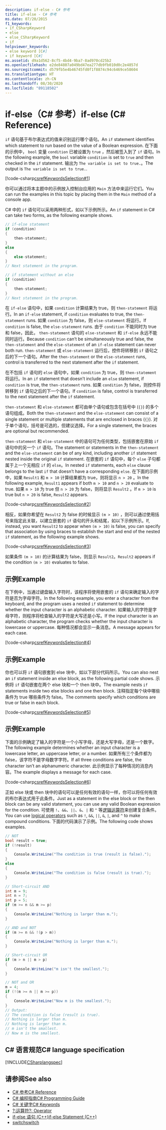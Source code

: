 ```yaml
---
description: if-else - C# 参考
title: if-else - C# 参考
ms.date: 07/20/2015
f1_keywords:
- if_CSharpKeyword
- else
- else_CSharpKeyword
- if
helpviewer_keywords:
- else keyword [C#]
- if keyword [C#]
ms.assetid: d9a1d562-8cf5-4bd4-9ba7-8ad970cd25b2
ms.openlocfilehash: e2de84807a049bd47ea277db9fb010d0c2e4857d
ms.sourcegitcommit: d579fb5e4b46745fd0f1f8874c94c6469ce58604
ms.translationtype: HT
ms.contentlocale: zh-CN
ms.lasthandoff: 08/30/2020
ms.locfileid: "89118502"
---
```

# <a name="if-else-c-reference"></a><span data-ttu-id="2ba72-103">if-else（C# 参考）</span><span class="sxs-lookup"><span data-stu-id="2ba72-103">if-else (C# Reference)</span></span>

<span data-ttu-id="2ba72-104">`if` 语句基于布尔表达式的值来识别运行哪个语句。</span><span class="sxs-lookup"><span data-stu-id="2ba72-104">An `if` statement identifies which statement to run based on the value of a Boolean expression.</span></span> <span data-ttu-id="2ba72-105">在下面的示例中， `bool` 变量 `condition` 已被设置为 `true` ，然后被签入到了 `if` 语句。</span><span class="sxs-lookup"><span data-stu-id="2ba72-105">In the following example, the `bool` variable `condition` is set to `true` and then checked in the `if` statement.</span></span> <span data-ttu-id="2ba72-106">输出为 `The variable is set to true.`。</span><span class="sxs-lookup"><span data-stu-id="2ba72-106">The output is `The variable is set to true.`.</span></span>

[!code-csharp[csrefKeywordsSelection#1](~/samples/snippets/csharp/VS_Snippets_VBCSharp/csrefKeywordsSelection/CS/csrefKeywordsSelection.cs#1)]

<span data-ttu-id="2ba72-107">你可以通过将本主题中的示例放入控制台应用的 `Main` 方法中来运行它们。</span><span class="sxs-lookup"><span data-stu-id="2ba72-107">You can run the examples in this topic by placing them in the `Main` method of a console app.</span></span>

<span data-ttu-id="2ba72-108">C# 中的 `if` 语句可以采用两种形式，如以下示例所示。</span><span class="sxs-lookup"><span data-stu-id="2ba72-108">An `if` statement in C# can take two forms, as the following example shows.</span></span>

```csharp
// if-else statement
if (condition)
{
    then-statement;
}
else
{
    else-statement;
}
// Next statement in the program.

// if statement without an else
if (condition)
{
    then-statement;
}
// Next statement in the program.
```

<span data-ttu-id="2ba72-109">在 `if-else` 语句中，如果 `condition` 计算结果为 true，则 `then-statement` 将运行。</span><span class="sxs-lookup"><span data-stu-id="2ba72-109">In an `if-else` statement, if `condition` evaluates to true, the `then-statement` runs.</span></span> <span data-ttu-id="2ba72-110">如果 `condition` 为 false，则 `else-statement` 将运行。</span><span class="sxs-lookup"><span data-stu-id="2ba72-110">If `condition` is false, the `else-statement` runs.</span></span> <span data-ttu-id="2ba72-111">由于 `condition` 不能同时为 true 和 false，因此， `then-statement` 语句的 `else-statement` 和 `if-else` 永远不能同时运行。</span><span class="sxs-lookup"><span data-stu-id="2ba72-111">Because `condition` can’t be simultaneously true and false, the `then-statement` and the `else-statement` of an `if-else` statement can never both run.</span></span> <span data-ttu-id="2ba72-112">`then-statement` 或 `else-statement` 运行后，控件将转移到 `if` 语句之后的下一个语句。</span><span class="sxs-lookup"><span data-stu-id="2ba72-112">After the `then-statement` or the `else-statement` runs, control is transferred to the next statement after the `if` statement.</span></span>

<span data-ttu-id="2ba72-113">在不包括 `if` 语句的 `else` 语句中，如果 `condition` 为 true，则 `then-statement` 将运行。</span><span class="sxs-lookup"><span data-stu-id="2ba72-113">In an `if` statement that doesn’t include an `else` statement, if `condition` is true, the `then-statement` runs.</span></span> <span data-ttu-id="2ba72-114">如果 `condition` 为 false，则控件将转移到 `if` 语句之后的下一个语句。</span><span class="sxs-lookup"><span data-stu-id="2ba72-114">If `condition` is false, control is transferred to the next statement after the `if` statement.</span></span>

<span data-ttu-id="2ba72-115">`then-statement` 和 `else-statement` 都可由单个语句或包含在括号中 (`{}`) 的多个语句组成。</span><span class="sxs-lookup"><span data-stu-id="2ba72-115">Both the `then-statement` and the `else-statement` can consist of a single statement or multiple statements that are enclosed in braces (`{}`).</span></span> <span data-ttu-id="2ba72-116">对于单个语句，括号是可选的，但建议选择。</span><span class="sxs-lookup"><span data-stu-id="2ba72-116">For a single statement, the braces are optional but recommended.</span></span>

<span data-ttu-id="2ba72-117">`then-statement` 和 `else-statement` 中的语句可为任何类型，包括嵌套在原始 `if` 语句中的另一个 `if` 语句。</span><span class="sxs-lookup"><span data-stu-id="2ba72-117">The statement or statements in the `then-statement` and the `else-statement` can be of any kind, including another `if` statement nested inside the original `if` statement.</span></span> <span data-ttu-id="2ba72-118">在嵌套的 `if` 语句中，每个 `else` 子句都属于上一个无相应 `if` 的 `else`。</span><span class="sxs-lookup"><span data-stu-id="2ba72-118">In nested `if` statements, each `else` clause belongs to the last `if` that doesn’t have a corresponding `else`.</span></span> <span data-ttu-id="2ba72-119">在下面的示例中，如果 `Result1` 和 `m > 10` 计算结果都为 true，则将显示 `n > 20` 。</span><span class="sxs-lookup"><span data-stu-id="2ba72-119">In the following example, `Result1` appears if both `m > 10` and `n > 20` evaluate to true.</span></span> <span data-ttu-id="2ba72-120">如果 `m > 10` 为 true 但 `n > 20` 为 false，则将显示 `Result2` 。</span><span class="sxs-lookup"><span data-stu-id="2ba72-120">If `m > 10` is true but `n > 20` is false, `Result2` appears.</span></span>

[!code-csharp[csrefKeywordsSelection#2](~/samples/snippets/csharp/VS_Snippets_VBCSharp/csrefKeywordsSelection/CS/csrefKeywordsSelection.cs#2)]

<span data-ttu-id="2ba72-121">相反，如果你希望在 `Result2` 为 false 的时候显示 `(m > 10)` ，则可以通过使用括号来指定此关联，以建立嵌套的 `if` 语句的开头和结尾，如以下示例所示。</span><span class="sxs-lookup"><span data-stu-id="2ba72-121">If, instead, you want `Result2` to appear when `(m > 10)` is false, you can specify that association by using braces to establish the start and end of the nested `if` statement, as the following example shows.</span></span>

[!code-csharp[csrefKeywordsSelection#3](~/samples/snippets/csharp/VS_Snippets_VBCSharp/csrefKeywordsSelection/CS/csrefKeywordsSelection.cs#3)]

<span data-ttu-id="2ba72-122">如果条件 `(m > 10)` 的计算结果为 false，则显示 `Result2`。</span><span class="sxs-lookup"><span data-stu-id="2ba72-122">`Result2` appears if the condition `(m > 10)` evaluates to false.</span></span>

## <a name="example"></a><span data-ttu-id="2ba72-123">示例</span><span class="sxs-lookup"><span data-stu-id="2ba72-123">Example</span></span>

<span data-ttu-id="2ba72-124">在下例中，当通过键盘输入字符时，该程序将使用嵌套的 `if` 语句来确定输入的字符是否为字母字符。</span><span class="sxs-lookup"><span data-stu-id="2ba72-124">In the following example, you enter a character from the keyboard, and the program uses a nested `if` statement to determine whether the input character is an alphabetic character.</span></span> <span data-ttu-id="2ba72-125">如果输入的字符是字母字符，则程序将检查输入的字符是大写还是小写。</span><span class="sxs-lookup"><span data-stu-id="2ba72-125">If the input character is an alphabetic character, the program checks whether the input character is lowercase or uppercase.</span></span> <span data-ttu-id="2ba72-126">每种情况都会显示一条消息。</span><span class="sxs-lookup"><span data-stu-id="2ba72-126">A message appears for each case.</span></span>

[!code-csharp[csrefKeywordsSelection#4](~/samples/snippets/csharp/VS_Snippets_VBCSharp/csrefKeywordsSelection/CS/csrefKeywordsSelection.cs#4)]

## <a name="example"></a><span data-ttu-id="2ba72-127">示例</span><span class="sxs-lookup"><span data-stu-id="2ba72-127">Example</span></span>

<span data-ttu-id="2ba72-128">你也可以将 `if` 语句嵌套到 else 块中，如以下部分代码所示。</span><span class="sxs-lookup"><span data-stu-id="2ba72-128">You can also nest an `if` statement inside an else block, as the following partial code shows.</span></span> <span data-ttu-id="2ba72-129">示例将 `if` 语句嵌套在两个 else 块和一个 then 块中。</span><span class="sxs-lookup"><span data-stu-id="2ba72-129">The example nests `if` statements inside two else blocks and one then block.</span></span> <span data-ttu-id="2ba72-130">注释指定每个块中哪些条件为 true 哪些条件为 false。</span><span class="sxs-lookup"><span data-stu-id="2ba72-130">The comments specify which conditions are true or false in each block.</span></span>

[!code-csharp[csrefKeywordsSelection#5](~/samples/snippets/csharp/VS_Snippets_VBCSharp/csrefKeywordsSelection/CS/csrefKeywordsSelection.cs#5)]

## <a name="example"></a><span data-ttu-id="2ba72-131">示例</span><span class="sxs-lookup"><span data-stu-id="2ba72-131">Example</span></span>

<span data-ttu-id="2ba72-132">下面的示例确定了输入的字符是一个小写字母，还是大写字母，还是一个数字。</span><span class="sxs-lookup"><span data-stu-id="2ba72-132">The following example determines whether an input character is a lowercase letter, an uppercase letter, or a number.</span></span> <span data-ttu-id="2ba72-133">如果所有三个条件都为 false，该字符不是字母数字字符。</span><span class="sxs-lookup"><span data-stu-id="2ba72-133">If all three conditions are false, the character isn’t an alphanumeric character.</span></span> <span data-ttu-id="2ba72-134">此示例显示了每种情况的消息内容。</span><span class="sxs-lookup"><span data-stu-id="2ba72-134">The example displays a message for each case.</span></span>

[!code-csharp[csrefKeywordsSelection#6](~/samples/snippets/csharp/VS_Snippets_VBCSharp/csrefKeywordsSelection/CS/csrefKeywordsSelection.cs#6)]

<span data-ttu-id="2ba72-135">正如 else 块或 then 块中的语句可以是任何有效的语句一样，你可以将任何有效的布尔表达式用于此条件。</span><span class="sxs-lookup"><span data-stu-id="2ba72-135">Just as a statement in the else block or the then block can be any valid statement, you can use any valid Boolean expression for the condition.</span></span> <span data-ttu-id="2ba72-136">可使用 `!`、`&&`、`||`、`&`、`|` 和 `^` 等[逻辑运算符](../operators/boolean-logical-operators.md)来创建复合条件。</span><span class="sxs-lookup"><span data-stu-id="2ba72-136">You can use [logical operators](../operators/boolean-logical-operators.md) such as `!`, `&&`, `||`, `&`, `|`, and `^` to make compound conditions.</span></span> <span data-ttu-id="2ba72-137">下面的代码演示了示例。</span><span class="sxs-lookup"><span data-stu-id="2ba72-137">The following code shows examples.</span></span>

```csharp
// NOT
bool result = true;
if (!result)
{
    Console.WriteLine("The condition is true (result is false).");
}
else
{
    Console.WriteLine("The condition is false (result is true).");
}

// Short-circuit AND
int m = 9;
int n = 7;
int p = 5;
if (m >= n && m >= p)
{
    Console.WriteLine("Nothing is larger than m.");
}

// AND and NOT
if (m >= n && !(p > m))
{
    Console.WriteLine("Nothing is larger than m.");
}

// Short-circuit OR
if (m > n || m > p)
{
    Console.WriteLine("m isn't the smallest.");
}

// NOT and OR
m = 4;
if (!(m >= n || m >= p))
{
    Console.WriteLine("Now m is the smallest.");
}
// Output:
// The condition is false (result is true).
// Nothing is larger than m.
// Nothing is larger than m.
// m isn't the smallest.
// Now m is the smallest.
```

## <a name="c-language-specification"></a><span data-ttu-id="2ba72-138">C# 语言规范</span><span class="sxs-lookup"><span data-stu-id="2ba72-138">C# language specification</span></span>

[!INCLUDE[CSharplangspec](~/includes/csharplangspec-md.md)]

## <a name="see-also"></a><span data-ttu-id="2ba72-139">请参阅</span><span class="sxs-lookup"><span data-stu-id="2ba72-139">See also</span></span>

- [<span data-ttu-id="2ba72-140">C# 参考</span><span class="sxs-lookup"><span data-stu-id="2ba72-140">C# Reference</span></span>](../index.md)
- [<span data-ttu-id="2ba72-141">C# 编程指南</span><span class="sxs-lookup"><span data-stu-id="2ba72-141">C# Programming Guide</span></span>](../../programming-guide/index.md)
- [<span data-ttu-id="2ba72-142">C# 关键字</span><span class="sxs-lookup"><span data-stu-id="2ba72-142">C# Keywords</span></span>](index.md)
- [<span data-ttu-id="2ba72-143">?:运算符</span><span class="sxs-lookup"><span data-stu-id="2ba72-143">?: Operator</span></span>](../operators/conditional-operator.md)
- [<span data-ttu-id="2ba72-144">if-else 语句 (C++)</span><span class="sxs-lookup"><span data-stu-id="2ba72-144">if-else Statement (C++)</span></span>](/cpp/cpp/if-else-statement-cpp)
- [<span data-ttu-id="2ba72-145">switch</span><span class="sxs-lookup"><span data-stu-id="2ba72-145">switch</span></span>](switch.md)
